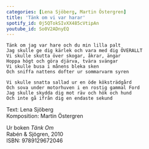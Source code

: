 ```yaml
---
categories: [Lena Sjöberg, Martin Östergren]
title: 'Tänk om vi var harar'
spotify_id: 0j5QTokSIvXX485cVtipAn
youtube_id: So0V2ADnyEQ
---
```


```
Tänk om jag var hare och du min lilla palt
Jag skulle ge dig kärlek och vara med dig ÖVERALLT
Vi skulle skutta över skogar, åkrar, ängar
Hoppa högt och göra djärva, tvära svängar
Vi skulle busa i månens bleka sken
Och sniffa nattens dofter ur sommarvarm syren

Vi skulle snatta sallad ur en öde köksträdgård
Och sova under motorhuven i en rostig gammal Ford
Jag skulle skydda dig mot räv och hök och hund
Och inte gå ifrån dig en endaste sekund
```

Text: Lena Sjöberg<br>
Komposition: Martin Östergren

Ur boken *Tänk Om*<br>
Rabén & Sjögren, 2010<br>
ISBN: 9789129672046
